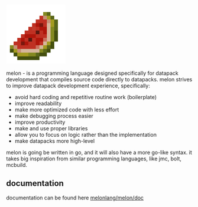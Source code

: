 ![melon](./assets/melon.png)

melon - is a programming language designed specifically for datapack development that compiles source code directly to datapacks. melon strives to improve datapack development experience, specifically:

- avoid hard coding and repetitive routine work (boilerplate)
- improve readability
- make more optimized code with less effort
- make debugging process easier
- improve productivity
- make and use proper libraries
- allow you to focus on logic rather than the implementation
- make datapacks more high-level

melon is going be written in go, and it will also have a more go-like syntax. it takes big inspiration from similar programming languages, like jmc, bolt, mcbuild.

## documentation

documentation can be found here [melonlang/melon/doc](https://github.com/melonlang/melon/tree/main/doc)
